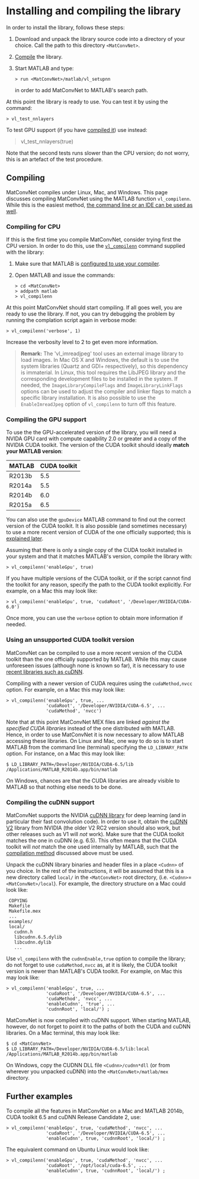 # Installing and compiling the library

In order to install the library, follows these steps:

1.  Download and unpack the library source code into a directory of
    your choice. Call the path to this directory `<MatConvNet>`.
2.  [Compile](#compiling) the library.
3.  Start MATLAB and type:

        > run <MatConvNet>/matlab/vl_setupnn

    in order to add MatConvNet to MATLAB's search path.

At this point the library is ready to use. You can test it by using
the command:

    > vl_test_nnlayers

To test GPU support (if you have [compiled it](#gpu)) use instead:

> vl_test_nnlayers(true)

Note that the second tests runs slower than the CPU version; do not
worry, this is an artefact of the test procedure.

<a name='compiling'></a>
## Compiling

MatConvNet compiles under Linux, Mac, and Windows. This page discusses
compiling MatConvNet using the MATLAB function `vl_compilenn`. While
this is the easiest method,
[the command line or an IDE can be used as well](install-alt.md).

<a name='cpu'></a>
### Compiling for CPU

If this is the first time you compile MatConvNet, consider trying
first the CPU version. In order to do this, use the
[`vl_compilenn`](mfiles/vl_compilenn) command supplied with the
library:

1.  Make sure that MATLAB is
    [configured to use your compiler](http://www.mathworks.com/help/matlab/matlab_external/changing-default-compiler.html).
2.  Open MATLAB and issue the commands:

        > cd <MatConvNet>
        > addpath matlab
        > vl_compilenn

At this point MatConvNet should start compiling. If all goes well, you
are ready to use the library. If not, you can try debugging the
problem by running the complation script again in verbose mode:

    > vl_compilenn('verbose', 1)

Increase the verbosity level to 2 to get even more information.

> **Remark:** The 'vl_imreadjpeg' tool uses an external image library
> to load images. In Mac OS X and Windows, the default is to use the
> system libraries (Quartz and GDI+ respectively), so this dependency
> is immaterial. In Linux, this tool requires the LibJPEG
> library and the corresponding development files to be installed in
> the system. If needed, the `ImageLibraryCompileFlags` and
> `ImageLibraryLinkFlags` options can be used to adjust the
> compiler and linker flags to match a specific library installation.
> It is also possible to use the `EnableImreadJpeg` option of `vl_compilenn` to
> turn off this feature.

<a name='gpu'></a>
### Compiling the GPU support

To use the the GPU-accelerated version of the library, you will need a
NVIDA GPU card with compute capability 2.0 or greater and a copy of
the NVIDIA CUDA toolkit. The version of the CUDA toolkit should
ideally **match your MATLAB version**:

| MATLAB    | CUDA toolkit      |
|-----------|-------------------|
| R2013b    | 5.5               |
| R2014a    | 5.5               |
| R2014b    | 6.0               |
| R2015a    | 6.5               |

You can also use the `gpuDevice` MATLAB command to find out the
correct version of the CUDA toolkit. It is also possible (and
sometimes necessary) to use a more recent version of CUDA of the one
officially supported; this is [explained later](#nvcc).

Assuming that there is only a single copy of the CUDA toolkit
installed in your system and that it matches MATLAB's version, compile
the library with:

    > vl_compilenn('enableGpu', true)

If you have multiple versions of the CUDA toolkit, or if the script
cannot find the toolkit for any reason, specify the path to the CUDA
toolkit explicitly. For example, on a Mac this may look like:

    > vl_compilenn('enableGpu', true, 'cudaRoot', '/Developer/NVIDIA/CUDA-6.0')

Once more, you can use the `verbose` option to obtain more information
if needed.

<a name='nvcc'></a>
### Using an unsupported CUDA toolkit version

MatConvNet can be compiled to use a more recent version of the CUDA
toolkit than the one officially supported by MATLAB. While this may
cause unforeseen issues (although none is known so far), it is
necessary to use [recent libraries such as cuDNN](#cudnn).

Compiling with a newer version of CUDA requires using the
`cudaMethod,nvcc` option. For example, on a Mac this may look like:

    > vl_compilenn('enableGpu', true, ...
                   'cudaRoot', '/Developer/NVIDIA/CUDA-6.5', ...
                   'cudaMethod', 'nvcc')

Note that at this point MatConvNet MEX files are linked *against the
specified CUDA libraries* instead of the one distributed with
MATLAB. Hence, in order to use MatConvNet it is now necessary to allow
MATLAB accessing these libraries. On Linux and Mac, one way to do so
is to start MATLAB from the command line (terminal) specifying the
`LD_LIBRARY_PATH` option. For instance, on a Mac this may look like:

    $ LD_LIBRARY_PATH=/Developer/NVIDIA/CUDA-6.5/lib /Applications/MATLAB_R2014b.app/bin/matlab

On Windows, chances are that the CUDA libraries are already visible to
MATLAB so that nothing else needs to be done.

<a name='cudnn'></a>
### Compiling the cuDNN support

MatConvNet supports the NVIDIA <a
href='https://developer.nvidia.com/cuDNN'>cuDNN library</a> for deep
learning (and in particular their fast convolution code). In order to
use it, obtain the
[cuDNN V2](http://devblogs.nvidia.com/parallelforall/accelerate-machine-learning-cudnn-deep-neural-network-library)
library from NVIDIA (the older V2 RC2 version should also work, but
other releases such as V1 will *not* work). Make sure that the CUDA
toolkit matches the one in cuDNN (e.g. 6.5). This often means that the
CUDA toolkit will *not* match the one used internally by MATLAB, such
that the [compilation method](#nvcc) discussed above must be used.

Unpack the cuDNN library binaries and header files in a place
`<Cudnn>` of you choice. In the rest of the instructions, it will be
assumed that this is a new directory called `local/` in the
`<MatConvNet>` root directory,
(i.e. `<Cudnn>`=`<MatConvNet>/local`). For example, the directory
structure on a Mac could look like:

     COPYING
     Makefile
     Makefile.mex
     ...
     examples/
     local/
       cudnn.h
       libcudnn.6.5.dylib
       libcudnn.dylib
       ...

Use `vl_compilenn` with the `cudnnEnable,true` option to compile the
library; do not forget to use `cudaMethod,nvcc` as, at it is likely,
the CUDA toolkit version is newer than MATLAB's CUDA toolkit. For
example, on Mac this may look like:

    > vl_compilenn('enableGpu', true, ...
                   'cudaRoot', '/Developer/NVIDIA/CUDA-6.5', ...
                   'cudaMethod', 'nvcc', ...
                   'enableCudnn', 'true', ...
                   'cudnnRoot', 'local/') ;

MatConvNet is now compiled with cuDNN support. When starting MATLAB,
however, do not forget to point it to the paths of both the CUDA and
cuDNN libraries. On a Mac terminal, this may look like:

    $ cd <MatConvNet>
    $ LD_LIBRARY_PATH=/Developer/NVIDIA/CUDA-6.5/lib:local /Applications/MATLAB_R2014b.app/bin/matlab

On Windows, copy the CUDNN DLL file `<Cudnn>/cudnn*dll` (or from
wherever you unpacked cuDNN) into the `<MatConvNet>/matlab/mex`
directory.

## Further examples

To compile all the features in MatConvNet on a Mac and MATLAB 2014b,
CUDA toolkit 6.5 and cuDNN Release Candidate 2, use:

    > vl_compilenn('enableGpu', true, 'cudaMethod', 'nvcc', ...
                   'cudaRoot', '/Developer/NVIDIA/CUDA-6.5', ...
                   'enableCudnn', true, 'cudnnRoot', 'local/') ;

The equivalent command on Ubuntu Linux would look like:

    > vl_compilenn('enableGpu', true, 'cudaMethod', 'nvcc', ...
                   'cudaRoot', '/opt/local/cuda-6.5', ...
                   'enableCudnn', true, 'cudnnRoot', 'local/') ;

